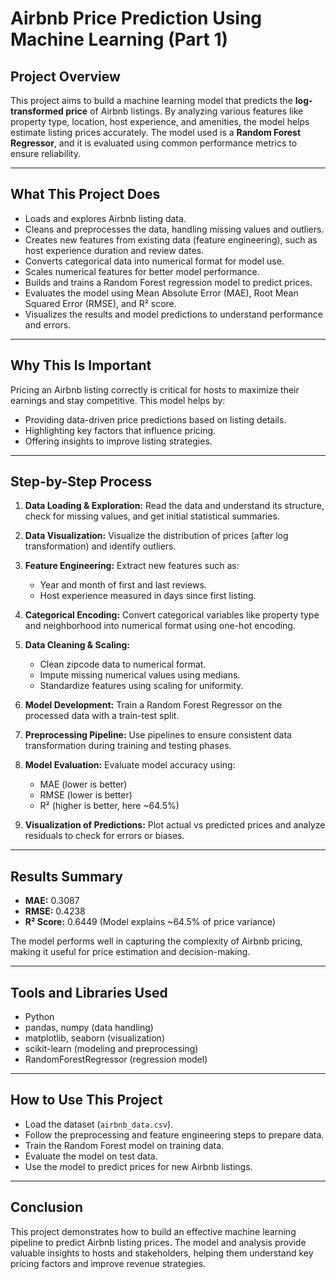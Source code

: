 # Airbnb Price Prediction Using Machine Learning (Part 1)

## Project Overview

This project aims to build a machine learning model that predicts the **log-transformed price** of Airbnb listings. By analyzing various features like property type, location, host experience, and amenities, the model helps estimate listing prices accurately. The model used is a **Random Forest Regressor**, and it is evaluated using common performance metrics to ensure reliability.

---

## What This Project Does

* Loads and explores Airbnb listing data.
* Cleans and preprocesses the data, handling missing values and outliers.
* Creates new features from existing data (feature engineering), such as host experience duration and review dates.
* Converts categorical data into numerical format for model use.
* Scales numerical features for better model performance.
* Builds and trains a Random Forest regression model to predict prices.
* Evaluates the model using Mean Absolute Error (MAE), Root Mean Squared Error (RMSE), and R² score.
* Visualizes the results and model predictions to understand performance and errors.

---

## Why This Is Important

Pricing an Airbnb listing correctly is critical for hosts to maximize their earnings and stay competitive. This model helps by:

* Providing data-driven price predictions based on listing details.
* Highlighting key factors that influence pricing.
* Offering insights to improve listing strategies.

---

## Step-by-Step Process

1. **Data Loading & Exploration:**
   Read the data and understand its structure, check for missing values, and get initial statistical summaries.

2. **Data Visualization:**
   Visualize the distribution of prices (after log transformation) and identify outliers.

3. **Feature Engineering:**
   Extract new features such as:

   * Year and month of first and last reviews.
   * Host experience measured in days since first listing.

4. **Categorical Encoding:**
   Convert categorical variables like property type and neighborhood into numerical format using one-hot encoding.

5. **Data Cleaning & Scaling:**

   * Clean zipcode data to numerical format.
   * Impute missing numerical values using medians.
   * Standardize features using scaling for uniformity.

6. **Model Development:**
   Train a Random Forest Regressor on the processed data with a train-test split.

7. **Preprocessing Pipeline:**
   Use pipelines to ensure consistent data transformation during training and testing phases.

8. **Model Evaluation:**
   Evaluate model accuracy using:

   * MAE (lower is better)
   * RMSE (lower is better)
   * R² (higher is better, here \~64.5%)

9. **Visualization of Predictions:**
   Plot actual vs predicted prices and analyze residuals to check for errors or biases.

---

## Results Summary

* **MAE:** 0.3087
* **RMSE:** 0.4238
* **R² Score:** 0.6449 (Model explains \~64.5% of price variance)

The model performs well in capturing the complexity of Airbnb pricing, making it useful for price estimation and decision-making.

---

## Tools and Libraries Used

* Python
* pandas, numpy (data handling)
* matplotlib, seaborn (visualization)
* scikit-learn (modeling and preprocessing)
* RandomForestRegressor (regression model)

---

## How to Use This Project

* Load the dataset (`airbnb_data.csv`).
* Follow the preprocessing and feature engineering steps to prepare data.
* Train the Random Forest model on training data.
* Evaluate the model on test data.
* Use the model to predict prices for new Airbnb listings.

---

## Conclusion

This project demonstrates how to build an effective machine learning pipeline to predict Airbnb listing prices. The model and analysis provide valuable insights to hosts and stakeholders, helping them understand key pricing factors and improve revenue strategies.
